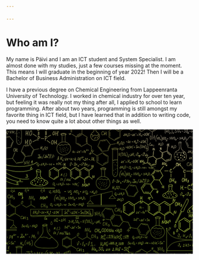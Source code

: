 ```yaml
---

---
```

# Who am I?

My name is Päivi and I am an ICT student and System Specialist. I am almost done with my studies, just a few courses missing at the moment. This means I will graduate in the beginning of year 2022! Then I will be a Bachelor of Business Administration on ICT field. 

I have a previous degree on Chemical Engineering from Lappeenranta University of Technology. I worked in chemical industry for over ten year, but feeling it was really not my thing after all, I applied to school to learn programming. After about two years, programming is still amongst my favorite thing in ICT field, but I have learned that in addition to writing code, you need to know quite a lot about other things as well. 

![image alt text](/chemistry.jpg)